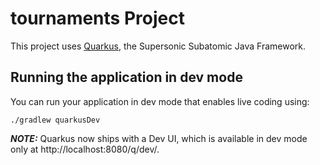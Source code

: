 # tournaments Project

This project uses [Quarkus](https://quarkus.io/), the Supersonic Subatomic Java Framework.

## Running the application in dev mode

You can run your application in dev mode that enables live coding using:
```shell script
./gradlew quarkusDev
```

 **_NOTE:_**  Quarkus now ships with a Dev UI, which is available in dev mode only at http://localhost:8080/q/dev/.